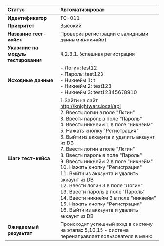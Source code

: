 |**Статус**|Автоматизирован|
|:-----|:---------|
| **Идентификатор** | TC-011 |
| **Приоритет** | Высокий |
| **Название тест-кейса** | Проверка регистрации с валидными данными(никнейм) |
| **Указание на модуль тестирования** |4.2.3.1. Успешная регистрация |
| **Исходные данные** | - Логин: test12  <br>- Пароль: test123  <br> - Никнейм 1: t <br>- Никнейм 2: test123 <br>- Никнейм 3: test12345678910|
| **Шаги тест-кейса** | 1.Зайти на сайт http://knightwars.local/api <br>2. Ввести логин в поле "Логин"<br>3. Ввести пароль в поле "Пароль" <br> 4. Ввести никнейм 1 в поле "никнейм" <br> 5. Нажать кнопку "Регистрация" <br> 6. Выйти из аккаунта и удалить аккаунт из DB <br> 7. Ввести логин в поле "Логин"<br>8. Ввести пароль в поле "Пароль" <br> 9. Ввести никнейм 2 в поле "никнейм" <br> 10. Нажать кнопку "Регистрация" <br> 11. Выйти из аккаунта и удалить аккаунт из DB <br> 12. Ввести логин 3 в поле "Логин"<br>13. Ввести пароль в поле "Пароль" <br> 14. Ввести никнейм 3 в поле "никнейм" <br> 15. Нажать кнопку "Регистрация" <br> 16. Выйти из аккаунта и удалить аккаунт из DB|
| **Ожидаемый результат** | Происходит успешный вход в систему на этапах 5,10,15 - система перенаправляет пользователя в меню |